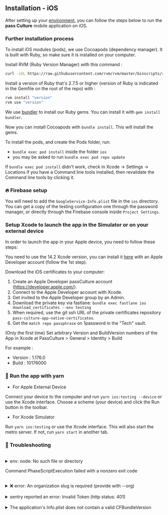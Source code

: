 ## Installation - iOS

After setting up your [environment][1], you can follow the steps below to run the **pass Culture** mobile application on iOS.

### Further installation process

To install iOS modules (pods), we use Cocoapods (dependency manager). It is built with Ruby, so make sure it is installed on your computer.

Install RVM (Ruby Version Manager) with this command :

```sh
curl -sSL https://raw.githubusercontent.com/rvm/rvm/master/binscripts/rvm-installer | bash -s stable
```

Install a version of Ruby that's 2.7.5 or higher (version of Ruby is indicated in the Gemfile on the root of the repo) with :

   ```sh
   rvm install "version"
   rvm use "version"
   ```

We use [bundler][2] to install our Ruby gems. You can install it with `gem install bundler`.

Now you can install Cocoapods with `bundle install`. This will install the gems.

To install the pods, and create the Pods folder, run:

- `bundle exec pod install` inside the folder `ios`
- you may be asked to run `bundle exec pod repo update`

If `bundle exec pod install` didn't work, check in Xcode -> Settings -> Locations if you have a Command line tools installed, then revalidate the Command line tools by clicking it.

### 🔥 Firebase setup

You will need to add the `GoogleService-Info.plist` file in the `ios` directory. You can get a copy of the testing configuration one through the password manager, or directly through the Firebase console inside `Project Settings`.

### Setup Xcode to launch the app in the Simulator or on your external device

In order to launch the app in your Apple device, you need to follow these steps:

You need to use the 14.2 Xcode version, you can install it [here][3] with an Apple Developer account (follow the 1st step).

Download the iOS certificates to your computer:

1. Create an Apple Developer passCulture account (https://developer.apple.com/).
2. Connect to the Apple Developer account with Xcode.
3. Get invited to the Apple Developer group by an Admin.
4. Download the private key via fastlane:
   `bundle exec fastlane ios download_certificates --env testing`
5. When required, use the git ssh URL of the private certificates repository `pass-culture-app-native-certificates`.
6. Get the `match repo passphrase` on 1password in the "Tech" vault.

(Only the first time) Set arbitrary Version and BuildVersion numbers of the App in Xcode at PassCulture > General > Identity > Build

For example :

- Version : 1.176.0
- Build : 10176000

### 🚀 Run the app with yarn

- For Apple External Device

Connect your device to the computer and run `yarn ios:testing --device` or use the Xcode interface. Choose a scheme (your device) and click the Run button in the toolbar.

- For Xcode Simulator

Run `yarn ios:testing` or use the Xcode interface. 
This will also start the metro server. If not, run `yarn start` in another tab.

### 😤 Troubleshooting

<br />
<details>
  <summary>env: node: No such file or directory

Command PhaseScriptExecution failed with a nonzero exit code</summary>

If this error pops up while trying to build with Xcode it means that Xcode can’t find Node because the sym-link to Node is not made.

#### First option

  Run `ln -s "\$(which node)" /usr/local/bin/node`

  If it says “File exists”, `rm /usr/local/bin/node` and rerun the command above.

  Drawback ❌: This sym-link will be obsolete as soon as the path of your node instance changes. To prevent this, you can command above to your .bashrc. Thus, the command will be run each time you open a new terminal

#### Second option

  Add node with brew : `brew install node`

  Drawback ❌: If you were using a node version manager (nvm, fnm, ...) you will now have two different node instances

</details>
<br />
<details>
  <summary>❌ error: An organization slug is required (provide with --org)</summary>

This error means that the ~/.sentryclirc file has not been added correctly. Please run through [this tutorial again](https://github.com/pass-culture/pass-culture-app-native/blob/master/doc/standards/sentry.md#-configure-sentry-cli)

</details>
<br />
<details>
  <summary>sentry reported an error: Invalid Token (http status: 401)</summary>
  
This error means that the sentry token you generated is invalid. Please run through [this tutorial again](https://github.com/pass-culture/pass-culture-app-native/blob/master/doc/standards/sentry.md#-configure-sentry-cli) and be careful with the scope permissions 😉

</details>
<br />
<details>
  <summary>The application's Info.plist does not contain a valid CFBundleVersion</summary>

Make sure you installed jq so the CFBundleVersion can be automatically filled.

</details>

[1]: ./setup.md
[2]: https://bundler.io/bundle_install.html
[3]: https://developer.apple.com/download/all/?q=xcode%2014.2
